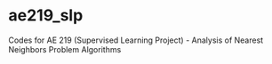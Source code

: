 ae219_slp
=========

Codes for AE 219 (Supervised Learning Project) - Analysis of Nearest Neighbors Problem Algorithms
